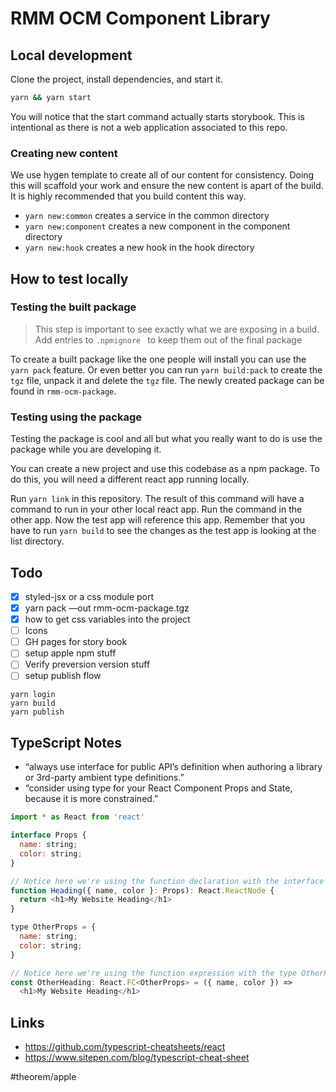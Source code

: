 # RMM OCM Component Library

## Local development
Clone the project, install dependencies, and start it.

```bash
yarn && yarn start
```

You will notice that the start command actually starts storybook.  This is intentional as there is not a web application associated to this repo.

### Creating new content
We use hygen template to create all of our content for consistency.  Doing this will scaffold your work and ensure the new content is apart of the build.  It is highly recommended that you build content this way.

- `yarn new:common` creates a service in the common directory
- `yarn new:component` creates a new component in the component directory
- `yarn new:hook`  creates a new hook in the hook directory

## How to test locally
### Testing the built package
> This step is important to see exactly what we are exposing in a build.  Add entries to `.npmignore ` to keep them out of the final package

To create a built package like the one people will install you can use the `yarn pack` feature. Or even better you can run `yarn build:pack` to create the `tgz` file, unpack it and delete the `tgz` file.  The newly created package can be found in `rmm-ocm-package`.

### Testing using the package
Testing the package is cool and all but what you really want to do is use the package while you are developing it.

You can create a new project and use this codebase as a npm package.  To do this, you will need a different react app running locally.

Run `yarn link` in this repository.  The result of this command will have a command to run in your other local react app.  Run the command in the other app.  Now the test app will reference this app.  Remember that you have to run `yarn build` to see the changes as the test app is looking at the list directory.

## Todo
- [x] styled-jsx or a css module port
- [x] yarn pack —out rmm-ocm-package.tgz
- [x] how to get css variables into the project
- [ ] Icons
- [ ] GH pages for story book
- [ ] setup apple npm stuff
- [ ] Verify preversion version stuff
- [ ] setup publish flow

```
yarn login
yarn build
yarn publish
```


## TypeScript Notes

- “always use interface for public API’s definition when authoring a library or 3rd-party ambient type definitions.”
- “consider using type for your React Component Props and State, because it is more constrained.”

```javascript
import * as React from 'react'

interface Props {
  name: string;
  color: string;
}

// Notice here we're using the function declaration with the interface Props
function Heading({ name, color }: Props): React.ReactNode {
  return <h1>My Website Heading</h1>
}

type OtherProps = {
  name: string;
  color: string;
}

// Notice here we're using the function expression with the type OtherProps
const OtherHeading: React.FC<OtherProps> = ({ name, color }) =>
  <h1>My Website Heading</h1>
```


## Links

- https://github.com/typescript-cheatsheets/react
- https://www.sitepen.com/blog/typescript-cheat-sheet

#theorem/apple
